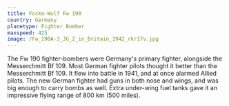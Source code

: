 ```yaml
---
title: Focke-Wulf Fw 190
country: Germany
planetype: Fighter Bomber
maxspeed: 425
image: /Fw_190A-3_JG_2_in_Britain_1942_rkr17v.jpg
---
```

The Fw 190 fighter-bombers were Germany's primary fighter, alongside the Messerchmitt Bf 109. Most German fighter pilots thought it better than the Messerchmitt Bf 109. It flew into battle in 1941, and at once alarmed Allied pilots. The new German fighter had guns in both nose and wings, and was big enough to carry bombs as well. Extra under-wing fuel tanks gave it an impressive flying range of 800 km (500 miles).